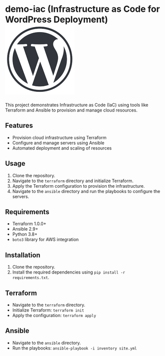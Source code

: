 # demo-iac (Infrastructure as Code for WordPress Deployment)![alt text](terraform/image/wordprss.png)


This project demonstrates Infrastructure as Code (IaC) using tools like Terraform and Ansible to provision and manage cloud resources.

## Features

- Provision cloud infrastructure using Terraform
- Configure and manage servers using Ansible
- Automated deployment and scaling of resources

## Usage

1. Clone the repository.
2. Navigate to the `terraform` directory and initialize Terraform.
3. Apply the Terraform configuration to provision the infrastructure.
4. Navigate to the `ansible` directory and run the playbooks to configure the servers.

## Requirements

- Terraform 1.0.0+
- Ansible 2.9+
- Python 3.8+
- `boto3` library for AWS integration

## Installation

1. Clone the repository.
2. Install the required dependencies using `pip install -r requirements.txt`.

## Terraform

- Navigate to the `terraform` directory.
- Initialize Terraform: `terraform init`
- Apply the configuration: `terraform apply`

## Ansible

- Navigate to the `ansible` directory.
- Run the playbooks: `ansible-playbook -i inventory site.yml`

